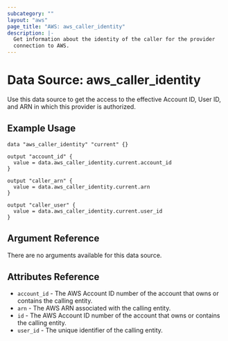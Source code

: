 ```yaml
---
subcategory: ""
layout: "aws"
page_title: "AWS: aws_caller_identity"
description: |-
  Get information about the identity of the caller for the provider
  connection to AWS.
---
```


# Data Source: aws_caller_identity

Use this data source to get the access to the effective Account ID, User ID, and ARN in
which this provider is authorized.

## Example Usage

```hcl
data "aws_caller_identity" "current" {}

output "account_id" {
  value = data.aws_caller_identity.current.account_id
}

output "caller_arn" {
  value = data.aws_caller_identity.current.arn
}

output "caller_user" {
  value = data.aws_caller_identity.current.user_id
}
```

## Argument Reference

There are no arguments available for this data source.

## Attributes Reference

* `account_id` - The AWS Account ID number of the account that owns or contains the calling entity.
* `arn` - The AWS ARN associated with the calling entity.
* `id` - The AWS Account ID number of the account that owns or contains the calling entity.
* `user_id` - The unique identifier of the calling entity.
